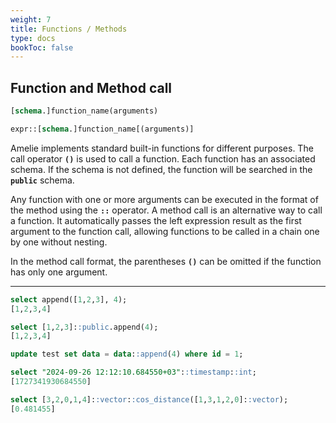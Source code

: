 ```yaml
---
weight: 7
title: Functions / Methods
type: docs
bookToc: false
---
```


## Function and Method call

```SQL
[schema.]function_name(arguments)

expr::[schema.]function_name[(arguments)]
```

Amelie implements standard built-in functions for different purposes.
The call operator **`()`** is used to call a function. Each function has an associated schema.
If the schema is not defined, the function will be searched in the **`public`** schema.

Any function with one or more arguments can be executed in the format of the method using the **`::`** operator.
A method call is an alternative way to call a function. It automatically passes the left
expression result as the first argument to the function call, allowing functions to be called
in a chain one by one without nesting.

In the method call format, the parentheses **`()`** can be omitted if the function has only one argument.

---

```SQL
select append([1,2,3], 4);
[1,2,3,4]

select [1,2,3]::public.append(4);
[1,2,3,4]

update test set data = data::append(4) where id = 1;

select "2024-09-26 12:12:10.684550+03"::timestamp::int;
[1727341930684550]

select [3,2,0,1,4]::vector::cos_distance([1,3,1,2,0]::vector);
[0.481455]
```
